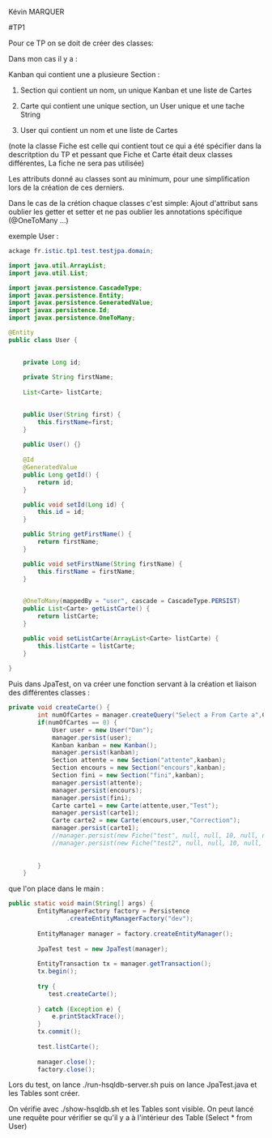 Kévin MARQUER

#TP1

Pour ce TP on se doit de créer des classes:

Dans mon cas il y a :

Kanban qui contient une a plusieure Section :

1. Section qui contient un nom, un unique Kanban et une liste de Cartes

2. Carte qui contient une unique section, un User unique et une tache String

3. User qui contient un nom et une liste de Cartes

(note la classe Fiche est celle qui contient tout ce qui a été spécifier dans la descritption du TP et pessant que Fiche et Carte était deux classes différentes, La fiche ne sera pas utilisée)

Les attributs donné au classes sont au minimum, pour une simplification lors de la création de ces derniers.

Dans le cas de la crétion chaque classes c'est simple:
	Ajout d'attribut sans oublier les getter et setter et ne pas oublier les annotations spécifique (@OneToMany ...)
	
exemple User :
```java
ackage fr.istic.tp1.test.testjpa.domain;

import java.util.ArrayList;
import java.util.List;

import javax.persistence.CascadeType;
import javax.persistence.Entity;
import javax.persistence.GeneratedValue;
import javax.persistence.Id;
import javax.persistence.OneToMany;

@Entity
public class User {

	
	private Long id;
	
	private String firstName;
	
	List<Carte> listCarte;

	
	public User(String first) {
		this.firstName=first;
	}
	
	public User() {}
	
	@Id
	@GeneratedValue
	public Long getId() {
		return id;
	}

	public void setId(Long id) {
		this.id = id;
	}

	public String getFirstName() {
		return firstName;
	}

	public void setFirstName(String firstName) {
		this.firstName = firstName;
	}

	
	@OneToMany(mappedBy = "user", cascade = CascadeType.PERSIST)
	public List<Carte> getListCarte() {
		return listCarte;
	}

	public void setListCarte(ArrayList<Carte> listCarte) {
		this.listCarte = listCarte;
	}
	
}
```



Puis dans JpaTest, on va créer une fonction servant à la création et liaison des différentes classes :

```java
private void createCarte() {
    	int numOfCartes = manager.createQuery("Select a From Carte a",Carte.class).getResultList().size();
    	if(numOfCartes == 0) {
    		User user = new User("Dan");
    		manager.persist(user);
    		Kanban kanban = new Kanban();
    		manager.persist(kanban);
    		Section attente = new Section("attente",kanban);
    		Section encours = new Section("encours",kanban);
    		Section fini = new Section("fini",kanban);
    		manager.persist(attente);
    		manager.persist(encours);
    		manager.persist(fini);
    		Carte carte1 = new Carte(attente,user,"Test");
    		manager.persist(carte1);
    		Carte carte2 = new Carte(encours,user,"Correction");
    	    manager.persist(carte1);
    		//manager.persist(new Fiche("test", null, null, 10, null, null, null, carte1));
    		//manager.persist(new Fiche("test2", null, null, 10, null, null, null, carte2));
    		
    		
    	}
    }
```

que l'on place dans le main : 

```java
public static void main(String[] args) {
        EntityManagerFactory factory = Persistence
                .createEntityManagerFactory("dev");
        
        EntityManager manager = factory.createEntityManager();
        
        JpaTest test = new JpaTest(manager);
        
        EntityTransaction tx = manager.getTransaction();
        tx.begin();
        
        try {
           test.createCarte();
        
        } catch (Exception e) {
            e.printStackTrace();
        }
        tx.commit();
        
        test.listCarte();
        
        manager.close();
        factory.close();
```


Lors du test, on lance ./run-hsqldb-server.sh puis on lance JpaTest.java et les Tables sont créer.

On vérifie avec ./show-hsqldb.sh et les Tables sont visible.
On peut lancé une requête pour vérifier se qu'il y a à l'intérieur des Table (Select * from User)
